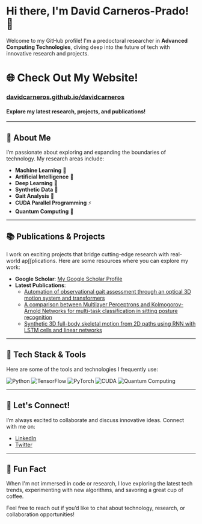# Hi there, I'm David Carneros-Prado! 👋

Welcome to my GitHub profile! I'm a predoctoral researcher in **Advanced Computing Technologies**, diving deep into the future of tech with innovative research and projects.

# 🌐 Check Out My Website!
### [davidcarneros.github.io/davidcarneros](https://davidcarneros.github.io/davidcarneros/)
#### Explore my latest research, projects, and publications! 

---

## 🚀 About Me

I’m passionate about exploring and expanding the boundaries of technology. My research areas include:

- **Machine Learning** 🤖
- **Artificial Intelligence** 🧠
- **Deep Learning** 🚀
- **Synthetic Data** 🧬
- **Gait Analysis** 👣
- **CUDA Parallel Programming** ⚡
- **Quantum Computing** 🔮

---

## 📚 Publications & Projects

I work on exciting projects that bridge cutting-edge research with real-world ap∫∫plications. Here are some resources where you can explore my work:

- **Google Scholar**: [My Google Scholar Profile](https://scholar.google.es/citations?user=pSIUPDAAAAAJ&hl=es)
- **Latest Publications**:
  - [Automation of observational gait assessment through an optical 3D motion system and transformers](https://doi.org/10.1007/s10489-024-06163-w)
  - [A comparison between Multilayer Perceptrons and Kolmogorov-Arnold Networks for multi-task classification in sitting posture recognition](https://doi.org/10.1109/ACCESS.2024.3510034)
  - [Synthetic 3D full-body skeletal motion from 2D paths using RNN with LSTM cells and linear networks](https://doi.org/10.1016/j.compbiomed.2024.108943)

---

## 🔧 Tech Stack & Tools

Here are some of the tools and technologies I frequently use:

![Python](https://img.shields.io/badge/Python-3776AB?logo=python&logoColor=white)
![TensorFlow](https://img.shields.io/badge/TensorFlow-FF6F00?logo=tensorflow&logoColor=white)
![PyTorch](https://img.shields.io/badge/PyTorch-EE4C2C?logo=pytorch&logoColor=white)
![CUDA](https://img.shields.io/badge/CUDA-05122A?logo=cuda&logoColor=white)
![Quantum Computing](https://img.shields.io/badge/Quantum_Computing-4E2A84?logo=quantum&logoColor=white)

---

## 🤝 Let's Connect!

I’m always excited to collaborate and discuss innovative ideas. Connect with me on:

- [LinkedIn](https://www.linkedin.com/in/YOUR_LINKEDIN_PROFILE)
- [Twitter](https://twitter.com/YOUR_TWITTER_HANDLE)

---

## 🎉 Fun Fact

When I'm not immersed in code or research, I love exploring the latest tech trends, experimenting with new algorithms, and savoring a great cup of coffee. 

Feel free to reach out if you’d like to chat about technology, research, or collaboration opportunities!

<!--
**DavidCarneros/DavidCarneros** is a ✨ _special_ ✨ repository because its `README.md` (this file) appears on your GitHub profile.

Here are some ideas to get you started:

- 🔭 I’m currently working on ...
- 🌱 I’m currently learning ...
- 👯 I’m looking to collaborate on ...
- 🤔 I’m looking for help with ...
- 💬 Ask me about ...
- 📫 How to reach me: ...
- 😄 Pronouns: ...
- ⚡ Fun fact: ...
-->
